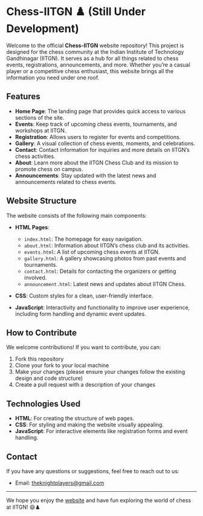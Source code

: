 # Chess-IITGN ♟️ (Still Under Development)

Welcome to the official **Chess-IITGN** website repository! This project is designed for the chess community at the Indian Institute of Technology Gandhinagar (IITGN). It serves as a hub for all things related to chess events, registrations, announcements, and more. Whether you’re a casual player or a competitive chess enthusiast, this website brings all the information you need under one roof.

## Features

- **Home Page**: The landing page that provides quick access to various sections of the site.
- **Events**: Keep track of upcoming chess events, tournaments, and workshops at IITGN.
- **Registration**: Allows users to register for events and competitions.
- **Gallery**: A visual collection of chess events, moments, and celebrations.
- **Contact**: Contact information for inquiries and more details on IITGN’s chess activities.
- **About**: Learn more about the IITGN Chess Club and its mission to promote chess on campus.
- **Announcements**: Stay updated with the latest news and announcements related to chess events.

## Website Structure

The website consists of the following main components:

- **HTML Pages**: 
  - `index.html`: The homepage for easy navigation.
  - `about.html`: Information about IITGN’s chess club and its activities.
  - `events.html`: A list of upcoming chess events at IITGN.
  - `gallery.html`: A gallery showcasing photos from past events and tournaments.
  - `contact.html`: Details for contacting the organizers or getting involved.
  - `announcement.html`: Latest news and updates about IITGN Chess.

- **CSS**: Custom styles for a clean, user-friendly interface.

- **JavaScript**: Interactivity and functionality to improve user experience, including form handling and dynamic event updates.

## How to Contribute

We welcome contributions! If you want to contribute, you can:

1. Fork this repository
2. Clone your fork to your local machine
3. Make your changes (please ensure your changes follow the existing design and code structure)
4. Create a pull request with a description of your changes

## Technologies Used

- **HTML**: For creating the structure of web pages.
- **CSS**: For styling and making the website visually appealing.
- **JavaScript**: For interactive elements like registration forms and event handling.

## Contact

If you have any questions or suggestions, feel free to reach out to us:

- Email: [theknightplayers@gmail.com](mailto:theknightplayers@gmail.com)

---

We hope you enjoy the [website](https://chessiitgn.netlify.app/) and have fun exploring the world of chess at IITGN! 😄♟️
